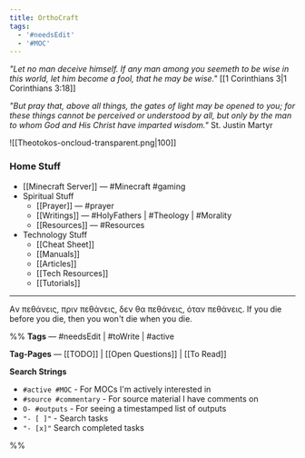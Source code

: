 ```yaml
---
title: OrthoCraft
tags:
  - '#needsEdit'
  - '#MOC'
---
```


_"Let no man deceive himself. If any man among you seemeth to be wise in this world, let him become a fool, that he may be wise."_ [[1 Corinthians 3|1 Corinthians 3:18]]

_"But pray that, above all things, the gates of light may be opened to you; for these things cannot be perceived or understood by all, but only by the man to whom God and His Christ have imparted wisdom."_ St. Justin Martyr

![[Theotokos-oncloud-transparent.png|100]]

### Home Stuff

- [[Minecraft Server]] — #Minecraft #gaming
- Spiritual Stuff
    - [[Prayer]] — #prayer
    - [[Writings]] — #HolyFathers | #Theology | #Morality
    - [[Resources]] — #Resources
- Technology Stuff
    - [[Cheat Sheet]]
    - [[Manuals]]
    - [[Articles]]
    - [[Tech Resources]]
    - [[Tutorials]]

---
Aν πεθάνεις, πριν πεθάνεις, δεν θα πεθάνεις, όταν πεθάνεις.
If you die before you die, then you won't die when you die.

%%
**Tags** — #needsEdit | #toWrite | #active

**Tag-Pages** — [[TODO]] | [[Open Questions]] | [[To Read]]

**Search Strings**

- `#active #MOC` - For MOCs I'm actively interested in
- `#source #commentary` - For source material I have comments on
- `O- #outputs` - For seeing a timestamped list of outputs
- `"- [ ]"` - Search tasks
- `"- [x]"` Search completed tasks

%%
